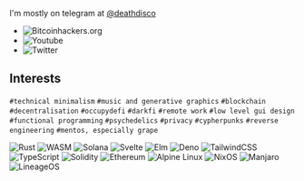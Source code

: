 I'm mostly on telegram at [@deathdisco](https://t.me/deathdisco)

- ![Bitcoinhackers.org](https://img.shields.io/mastodon/follow/000141408?domain=https%3A%2F%2Fbitcoinhackers.org&label=bitcoinhackers.org&style=social)
- ![Youtube](https://img.shields.io/youtube/channel/views/UCthp5QLzF9dIvtq-EaBmkig?style=social)
- ![Twitter](https://img.shields.io/twitter/follow/deathdisco?label=%40deathdisco&style=social)

## Interests
`#technical minimalism` `#music and generative graphics` `#blockchain` `#decentralisation` `#occupydefi` `#darkfi` `#remote work` `#low level gui design` `#functional programming` `#psychedelics` `#privacy` `#cypherpunks` `#reverse engineering` `#mentos, especially grape`

![Rust](https://img.shields.io/badge/rust-%23000000.svg?style=for-the-badge&logo=rust&logoColor=black)
![WASM](https://img.shields.io/badge/WASM-%23000000?style=for-the-badge&logo=webassembly&logoColor=white)
![Solana](https://img.shields.io/badge/Solana-%23000000?logo=scrutinizerci&style=for-the-badge&logoColor=white)
![Svelte](https://img.shields.io/badge/svelte-%23000000.svg?style=for-the-badge&logo=svelte&logoColor=white)
![Elm](https://img.shields.io/badge/Elm-%23000000?style=for-the-badge&logo=elm&logoColor=white)
![Deno](https://img.shields.io/badge/deno-%23000000?logo=deno&style=for-the-badge)
![TailwindCSS](https://img.shields.io/badge/tailwind_css-%23000000.svg?style=for-the-badge&logo=tailwind-css&logoColor=white)
![TypeScript](https://img.shields.io/badge/typescript-%23000000.svg?style=for-the-badge&logo=typescript&logoColor=white)
![Solidity](https://img.shields.io/badge/Solidity-%23000000.svg?style=for-the-badge&logo=solidity&logoColor=white)
![Ethereum](https://img.shields.io/badge/Ethereum-%23000000?style=for-the-badge&logo=Ethereum&logoColor=white)
![Alpine Linux](https://img.shields.io/badge/Alpine_Linux-%23000000.svg?style=for-the-badge&logo=alpine-linux&logoColor=white)
![NixOS](https://img.shields.io/badge/Nix-%23000000.svg?style=for-the-badge&logo=nixos&logoColor=white)
![Manjaro](https://img.shields.io/badge/Manjaro-%23000000?style=for-the-badge&logo=Manjaro&logoColor=white)
![LineageOS](https://img.shields.io/badge/lineage_os-%23000000?style=for-the-badge&logo=lineageos&logoColor=white)
